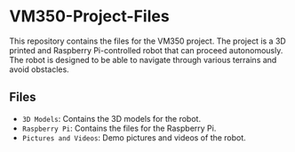 # VM350-Project-Files

This repository contains the files for the VM350 project. The project is a 3D printed and Raspberry Pi-controlled robot that can proceed autonomously. The robot is designed to be able to navigate through various terrains and avoid obstacles.

## Files

- `3D Models`: Contains the 3D models for the robot.
- `Raspberry Pi`: Contains the files for the Raspberry Pi.
- `Pictures and Videos`: Demo pictures and videos of the robot.
